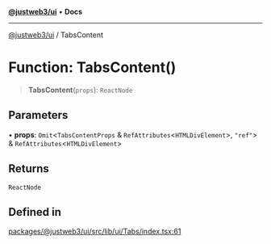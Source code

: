 [**@justweb3/ui**](../README.md) • **Docs**

***

[@justweb3/ui](../globals.md) / TabsContent

# Function: TabsContent()

> **TabsContent**(`props`): `ReactNode`

## Parameters

• **props**: `Omit`\<`TabsContentProps` & `RefAttributes`\<`HTMLDivElement`\>, `"ref"`\> & `RefAttributes`\<`HTMLDivElement`\>

## Returns

`ReactNode`

## Defined in

[packages/@justweb3/ui/src/lib/ui/Tabs/index.tsx:61](https://github.com/JustaName-id/JustaName-sdk/blob/dc845c10af242e3ca87d95ef392516ac0bfa8b95/packages/@justweb3/ui/src/lib/ui/Tabs/index.tsx#L61)
